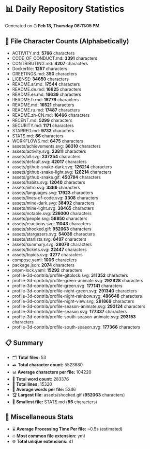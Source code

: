 # 📊 Daily Repository Statistics
Generated on ⏰ **Feb 13, Thursday 06:11:05 PM**

## 📂 File Character Counts (Alphabetically)
- ACTIVITY.md: **5766** characters
- CODE_OF_CONDUCT.md: **3391** characters
- CONTRIBUTING.md: **4207** characters
- Dockerfile: **1257** characters
- GREETINGS.md: **350** characters
- LICENSE: **34650** characters
- README.ar.md: **17544** characters
- README.de.md: **16625** characters
- README.es.md: **16639** characters
- README.fr.md: **16779** characters
- README.md: **16521** characters
- README.ru.md: **17487** characters
- README.zh-CN.md: **16466** characters
- RECENT.md: **5299** characters
- SECURITY.md: **1171** characters
- STARRED.md: **9732** characters
- STATS.md: **86** characters
- WORKFLOWS.md: **6475** characters
- assets/achievements.svg: **38310** characters
- assets/activity.svg: **23811** characters
- assets/all.svg: **237254** characters
- assets/default.svg: **42017** characters
- assets/github-snake-dark.svg: **126214** characters
- assets/github-snake-light.svg: **126214** characters
- assets/github-snake.gif: **450794** characters
- assets/habits.svg: **12040** characters
- assets/intro.svg: **3369** characters
- assets/languages.svg: **17923** characters
- assets/lines-of-code.svg: **3308** characters
- assets/mine-dark.svg: **38492** characters
- assets/mine-light.svg: **38465** characters
- assets/notable.svg: **226000** characters
- assets/people.svg: **58950** characters
- assets/reactions.svg: **11043** characters
- assets/shocked.gif: **952063** characters
- assets/stargazers.svg: **54039** characters
- assets/starlists.svg: **8497** characters
- assets/summary.svg: **28078** characters
- assets/tickets.svg: **22447** characters
- assets/topics.svg: **3277** characters
- compose.yaml: **1006** characters
- package.json: **2074** characters
- pnpm-lock.yaml: **15292** characters
- profile-3d-contrib/profile-gitblock.svg: **311352** characters
- profile-3d-contrib/profile-green-animate.svg: **292928** characters
- profile-3d-contrib/profile-green.svg: **177141** characters
- profile-3d-contrib/profile-night-green.svg: **291340** characters
- profile-3d-contrib/profile-night-rainbow.svg: **486648** characters
- profile-3d-contrib/profile-night-view.svg: **291869** characters
- profile-3d-contrib/profile-season-animate.svg: **293124** characters
- profile-3d-contrib/profile-season.svg: **177337** characters
- profile-3d-contrib/profile-south-season-animate.svg: **293153** characters
- profile-3d-contrib/profile-south-season.svg: **177366** characters

## 📋 Summary
- 🗂️ **Total files:** 53
- ✒️ **Total character count:** 5523680
- 📊 **Average characters per file:** 104220
- 📝 **Total word count:** 283376
- 🧾 **Total lines:** 15320
- 📐 **Average words per file:** 5346
- 🏆 **Largest file:** assets/shocked.gif (**952063** characters)
- 🥉 **Smallest file:** STATS.md (**86** characters)

## 🌟 Miscellaneous Stats
- ⌛ **Average Processing Time Per file:** ~0.5s (estimated)
- 🔥 **Most common file extension:** yml
- 🌐 **Total unique extensions:** 41
